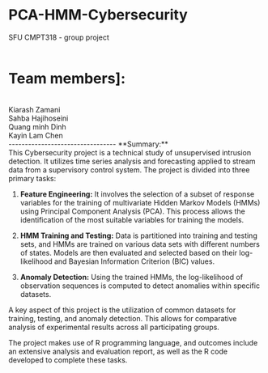 # PCA-HMM-Cybersecurity
SFU CMPT318 - group project <br />  <br />

<h1> Team members]:</h1><br /> 
Kiarash Zamani <br />
Sahba Hajihoseini <br />
Quang minh Dinh <br />
Kayin Lam Chen <br />
---------------------------------
**Summary:**<br />
This Cybersecurity project is a technical study of unsupervised intrusion detection. It utilizes time series analysis and forecasting applied to stream data from a supervisory control system. The project is divided into three primary tasks:<br />

1. **Feature Engineering:** It involves the selection of a subset of response variables for the training of multivariate Hidden Markov Models (HMMs) using Principal Component Analysis (PCA). This process allows the identification of the most suitable variables for training the models.<br />

2. **HMM Training and Testing:** Data is partitioned into training and testing sets, and HMMs are trained on various data sets with different numbers of states. Models are then evaluated and selected based on their log-likelihood and Bayesian Information Criterion (BIC) values.<br />

3. **Anomaly Detection:** Using the trained HMMs, the log-likelihood of observation sequences is computed to detect anomalies within specific datasets.<br />

A key aspect of this project is the utilization of common datasets for training, testing, and anomaly detection. This allows for comparative analysis of experimental results across all participating groups.<br />

The project makes use of R programming language, and outcomes include an extensive analysis and evaluation report, as well as the R code developed to complete these tasks.<br />

